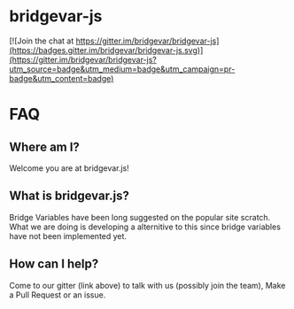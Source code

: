 # bridgevar-js

[![Join the chat at https://gitter.im/bridgevar/bridgevar-js](https://badges.gitter.im/bridgevar/bridgevar-js.svg)](https://gitter.im/bridgevar/bridgevar-js?utm_source=badge&utm_medium=badge&utm_campaign=pr-badge&utm_content=badge)

# FAQ

## Where am I?

Welcome you are at bridgevar.js!

## What is bridgevar.js?

Bridge Variables have been long suggested on the popular site scratch. What we are doing is developing a alternitive to this since bridge variables have not been implemented yet.

## How can I help?

Come to our gitter (link above) to talk with us (possibly join the team), Make a Pull Request or an issue.
